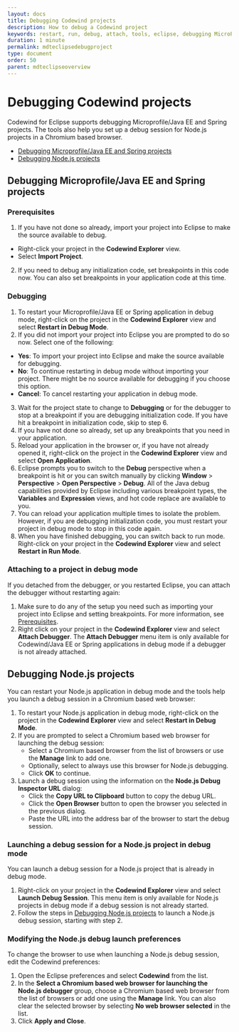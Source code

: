 ```yaml
---
layout: docs
title: Debugging Codewind projects
description: How to debug a Codewind project
keywords: restart, run, debug, attach, tools, eclipse, debugging MicroProfile, debugging Java EE, debugging Spring, debugging Node.js, import project into Eclipse, restarting a project in debug mode, Chromium based web browser, launching a debug session, modifying Node.js debug launch preferences
duration: 1 minute
permalink: mdteclipsedebugproject
type: document
order: 50
parent: mdteclipseoverview
---
```


# Debugging Codewind projects

Codewind for Eclipse supports debugging Microprofile/Java EE and Spring projects. The tools also help you set up a debug session for Node.js projects in a Chromium based browser.

* [Debugging Microprofile/Java EE and Spring projects](#debugging-microprofile/java-ee-and-spring-projects)
* [Debugging Node.js projects](#debugging-nodejs-projects)

## Debugging Microprofile/Java EE and Spring projects

### Prerequisites
1. If you have not done so already, import your project into Eclipse to make the source available to debug.
- Right-click your project in the **Codewind Explorer** view.
- Select **Import Project**.
2. If you need to debug any initialization code, set breakpoints in this code now. You can also set breakpoints in your application code at this time.

### Debugging
1. To restart your Microprofile/Java EE or Spring application in debug mode, right-click on the project in the **Codewind Explorer** view and select **Restart in Debug Mode**.
2. If you did not import your project into Eclipse you are prompted to do so now. Select one of the following:
- **Yes**: To import your project into Eclipse and make the source available for debugging.
- **No**: To continue restarting in debug mode without importing your project. There might be no source available for debugging if you choose this option.
- **Cancel**: To cancel restarting your application in debug mode.
3. Wait for the project state to change to **Debugging** or for the debugger to stop at a breakpoint if you are debugging initialization code. If you have hit a breakpoint in initialization code, skip to step 6.
4. If you have not done so already, set up any breakpoints that you need in your application.
5. Reload your application in the browser or, if you have not already opened it, right-click on the project in the **Codewind Explorer** view and select **Open Application**.
6. Eclipse prompts you to switch to the **Debug** perspective when a breakpoint is hit or you can switch manually by clicking **Window** > **Perspective** > **Open Perspective** > **Debug**. All of the Java debug capabilities provided by Eclipse including various breakpoint types, the **Variables** and **Expression** views, and hot code replace are available to you.
7. You can reload your application multiple times to isolate the problem. However, if you are debugging initialization code, you must restart your project in debug mode to stop in this code again.
8. When you have finished debugging, you can switch back to run mode. Right-click on your project in the **Codewind Explorer** view and select **Restart in Run Mode**.

### Attaching to a project in debug mode

If you detached from the debugger, or you restarted Eclipse, you can attach the debugger without restarting again:

1. Make sure to do any of the setup you need such as importing your project into Eclipse and setting breakpoints. For more information, see [Prerequisites](#prerequisites).
2. Right click on your project in the **Codewind Explorer** view and select **Attach Debugger**. The **Attach Debugger** menu item is only available for Codewind/Java EE or Spring applications in debug mode if a debugger is not already attached.

## Debugging Node.js projects

You can restart your Node.js application in debug mode and the tools help you launch a debug session in a Chromium based web browser:

1. To restart your Node.js application in debug mode, right-click on the project in the **Codewind Explorer** view and select **Restart in Debug Mode**.
2. If you are prompted to select a Chromium based web browser for launching the debug session:
    - Select a Chromium based browser from the list of browsers or use the **Manage** link to add one.
    - Optionally, select to always use this browser for Node.js debugging.
	- Click **OK** to continue.
3. Launch a debug session using the information on the **Node.js Debug Inspector URL** dialog:
    - Click the **Copy URL to Clipboard** button to copy the debug URL.
	- Click the **Open Browser** button to open the browser you selected in the previous dialog.
	- Paste the URL into the address bar of the browser to start the debug session.

### Launching a debug session for a Node.js project in debug mode

You can launch a debug session for a Node.js project that is already in debug mode.

1. Right-click on your project in the **Codewind Explorer** view and select **Launch Debug Session**. This menu item is only available for Node.js projects in debug mode if a debug session is not already started.
2. Follow the steps in [Debugging Node.js projects](#debugging-nodejs-projects) to launch a Node.js debug session, starting with step 2.

### Modifying the Node.js debug launch preferences

To change the browser to use when launching a Node.js debug session, edit the Codewind preferences:

1. Open the Eclipse preferences and select **Codewind** from the list.
2. In the **Select a Chromium based web browser for launching the Node.js debugger** group, choose a Chromium based web browser from the list of browsers or add one using the **Manage** link. You can also clear the selected browser by selecting **No web browser selected** in the list.
3. Click **Apply and Close**.
